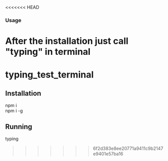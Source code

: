 <<<<<<< HEAD
### Usage 
After the installation just call "typing" in terminal 
=======
# typing_test_terminal
## Installation
npm i 
<br />
npm i -g
## Running 
typing
>>>>>>> 6f2d383e8ee20771a9411c9b2147e9401e57ba16
